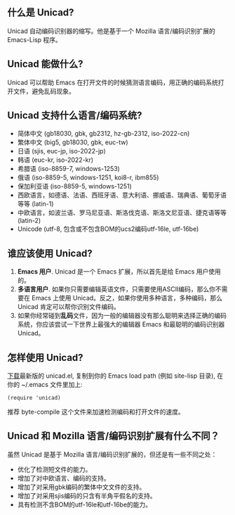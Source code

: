 ## 什么是 Unicad? ##

Unicad 自动编码识别器的缩写。他是基于一个 Mozilla 语言/编码识别扩展的 Emacs-Lisp 程序。

## Unicad 能做什么? ##

Unicad 可以帮助 Emacs 在打开文件的时候猜测语言编码，用正确的编码系统打开文件，避免乱码现象。

## Unicad 支持什么语言/编码系统? ##

  * 简体中文 (gb18030, gbk, gb2312, hz-gb-2312, iso-2022-cn)
  * 繁体中文 (big5, gb18030, gbk, euc-tw)
  * 日语 (sjis, euc-jp, iso-2022-jp)
  * 韩语 (euc-kr, iso-2022-kr)
  * 希腊语 (iso-8859-7, windows-1253)
  * 俄语 (iso-8859-5, windows-1251, koi8-r, ibm855)
  * 保加利亚语 (iso-8859-5, windows-1251)
  * 西欧语言，如德语、法语、西班牙语、意大利语、挪威语、瑞典语、葡萄牙语等等 (latin-1)
  * 中欧语言，如波兰语、罗马尼亚语、斯洛伐克语、斯洛文尼亚语、捷克语等等 (latin-2)
  * Unicode (utf-8, 包含或不包含BOM的ucs2编码utf-16le, utf-16be)

## 谁应该使用 Unicad? ##

  1. **Emacs 用户**. Unicad 是一个 Emacs 扩展，所以首先是给 Emacs 用户使用的。
  1. **多语言用户**. 如果你只需要编辑英语文件，只需要使用ASCII编码，那么你不需要在 Emacs 上使用 Unicad。反之，如果你使用多种语言，多种编码，那么 Unicad 肯定可以帮你识别文件编码。
  1. 如果你经常碰到**乱码**文件，因为一般的编辑器没有那么聪明来选择正确的编码系统，你应该尝试一下世界上最强大的编辑器 Emacs 和最聪明的编码识别器 Unicad。

## 怎样使用 Unicad? ##

[下载](http://code.google.com/p/unicad/downloads/list)最新版的 unicad.el, 复制到你的 Emacs load path (例如 site-lisp 目录), 在你的 ~/.emacs 文件里加上:
```
(require 'unicad)
```

推荐 byte-compile 这个文件来加速检测编码和打开文件的速度。

## Unicad 和 Mozilla 语言/编码识别扩展有什么不同？ ##

虽然 Unicad 是基于 Mozilla 语言/编码识别扩展的，但还是有一些不同之处：

  * 优化了检测短文件的能力。
  * 增加了对中欧语言、编码的支持。
  * 增加了对采用gbk编码的繁体中文文件的支持。
  * 增加了对采用sjis编码的只含有半角平假名的支持。
  * 具有检测不含BOM的utf-16le和utf-16be的能力。



